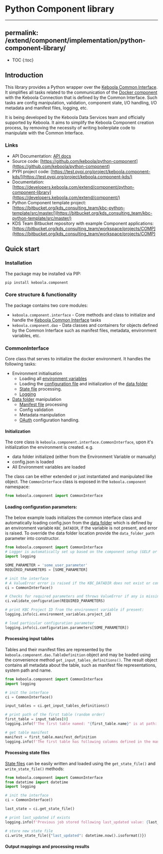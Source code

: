 # Python Component library

---
permalink: /extend/component/implementation/python-component-library/
---

* TOC
{:toc}

## Introduction

This library provides a Python wrapper over the
[Keboola Common Interface](https://developers.keboola.com/extend/common-interface/). It simplifies all tasks related
 to the communication of the [Docker component](https://developers.keboola.com/extend/component/) with the Keboola Connection that is defined by the Common Interface. 
 Such tasks are config manipulation, validation, component state, I/O handling, I/O metadata and manifest files, logging, etc.
 
 It is being developed by the Keboola Data Services team and officially supported by Keboola. It aims to simplify the Keboola Component creation process,
 by removing the necessity of writing boilerplate code to manipulate with the Common Interface.
 
 ### Links
 
 - API Documentation: [API docs]()
 - Source code: [https://github.com/keboola/python-component](https://github.com/keboola/python-component)
 - PYPI project code: [https://test.pypi.org/project/keboola.component-kds/](https://test.pypi.org/project/keboola.component-kds/)
 - Documentation: [https://developers.keboola.com/extend/component/python-component-library](https://developers.keboola.com/extend/component/)
 - Python Component template project: [https://bitbucket.org/kds_consulting_team/kbc-python-template/src/master/](https://bitbucket.org/kds_consulting_team/kbc-python-template/src/master/)
 - KDS Team Bitbucket repository with example Component applications: [https://bitbucket.org/kds_consulting_team/workspace/projects/COMP](https://bitbucket.org/kds_consulting_team/workspace/projects/COMP)
  
 
 ## Quick start
 
 ### Installation 
 
 The package may be installed via PIP:
 
 ```
pip install keboola.component
```


### Core structure & functionality 

The package contains two core modules:

- `keboola.component.interface` - Core methods and class to initialize and handle the [Keboola Common Interface](https://developers.keboola.com/extend/common-interface/) tasks
- `keboola.component.dao` - Data classes and containers for objects defined by the Common Interface such as manifest files, metadata, environment variables, etc.


### CommonInterface

Core class that serves to initialize the docker environment. It handles the following tasks:

- Environment initialisation
   - Loading all [environment variables](https://developers.keboola.com/extend/common-interface/environment/#environment-variables)
   - Loading the [configuration file](https://developers.keboola.com/extend/common-interface/config-file/) and initialization of the [data folder](https://developers.keboola.com/extend/common-interface/folders/)
   - [State file](https://developers.keboola.com/extend/common-interface/config-file/#state-file) processing.
   - [Logging](https://developers.keboola.com/extend/common-interface/logging/)
- [Data folder](https://developers.keboola.com/extend/common-interface/folders/) manipulation
    - [Manifest file](https://developers.keboola.com/extend/common-interface/manifest-files/) processing
    - Config validation
    - Metadata manipulation
    - [OAuth](https://developers.keboola.com/extend/common-interface/oauth/) configuration handling.

#### Initialization

The core class is `keboola.component.interface.CommonInterface`, upon it's initialization the environment is 
created. e.g.

- data folder initialized (either from the Environment Variable or manually)
- config.json is loaded
- All Environment variables are loaded

The class can be either extended or just instantiated and manipulated like object. 
The `CommonInterface` class is exposed in the `keboola.component` namespace:

```python
from keboola.component import CommonInterface
```

#### Loading configuration parameters:

The below example loads initializes the common interface class and automatically loading config.json from the 
[data folder](https://developers.keboola.com/extend/common-interface/folders/) which is defined by an environment variable `KBC_DATADIR`,
 if the variable is not present, and error is raised. To override the data folder location provide the `data_folder_path` parameter into constructor. 

```python
from keboola.component import CommonInterface
# Logger is automatically set up based on the component setup (GELF or STDOUT)
import logging

SOME_PARAMETER = 'some_user_parameter'
REQUIRED_PARAMETERS = [SOME_PARAMETER]

# init the interface
# A ValueError error is raised if the KBC_DATADIR does not exist or contains non-existent path.
ci = CommonInterface()

# Checks for required parameters and throws ValueError if any is missing.
ci.validate_configuration(REQUIRED_PARAMETERS)

# print KBC Project ID from the environment variable if present:
logging.info(ci.environment_variables.project_id)

# load particular configuration parameter
logging.info(ci.configuration.parameters[SOME_PARAMETER])
```


#### Processing input tables

Tables and their manifest files are represented by the `keboola.component.dao.TableDefinition` object and may be loaded 
using the convenience method `get_input_tables_definitions()`. The result object contains all metadata about the table,
such as manifest file representations, system path and name.

```python
from keboola.component import CommonInterface
import logging

# init the interface
ci = CommonInterface()

input_tables = ci.get_input_tables_definitions()

# print path of the first table (random order)
first_table = input_tables[0]
logging.info(f'The first table named: "{first_table.name}" is at path: {first_table.full_path}')

# get table manifest
manifest = first_table.manifest_definition
logging.info(f'The first table has following columns defined in the manifest {manifest.columns}')

```

#### Processing state files

[State files](https://developers.keboola.com/extend/common-interface/config-file/#state-file) can be easily written and loaded 
using the `get_state_file()` and `write_state_file()` methods:
 
```python
from keboola.component import CommonInterface
from datetime import datetime
import logging

# init the interface
ci = CommonInterface()

last_state = ci.get_state_file()

# print last_updated if exists
logging.info(f'Previous job stored following last_updated value: {last_state.get("last_updated","")})')

# store new state file
ci.write_state_file({"last_updated": datetime.now().isoformat()})
```


#### Output mappings and processing results

